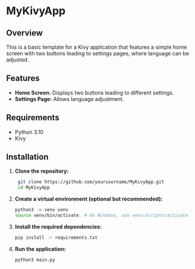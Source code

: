 # MyKivyApp

## Overview
This is a basic template for a Kivy application that features a simple home screen with two buttons leading to settings pages, where language can be adjusted.

## Features
- **Home Screen:** Displays two buttons leading to different settings.
- **Settings Page:** Allows language adjustment.

## Requirements
- Python 3.10
- Kivy

## Installation

1. **Clone the repository:**
   ```bash
    git clone https://github.com/yourusername/MyKivyApp.git
    cd MyKivyApp

2. **Create a virtual environment (optional but recommended):**
    ```bash
    python3 -m venv venv
    source venv/bin/activate  # On Windows, use venv\Scripts\activate

3. **Install the required dependencies:**
    ```bash
    pip install -r requirements.txt

4. **Run the application:**
    ```bash
    python3 main.py

